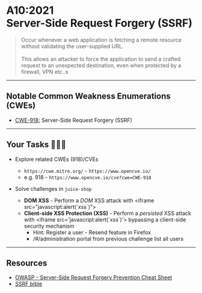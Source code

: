 # A10:2021<br>Server-Side Request Forgery (SSRF)

>Occur whenever a web application is fetching a remote resource without validating the user-supplied URL.<br><br>This allows an attacker to force the application to send a crafted request to an unexpected destination, even when protected by a firewall, VPN etc..s

---

## Notable Common Weakness Enumerations (CWEs)

- [CWE-918:](https://cwe.mitre.org/data/definitions/918.html)
Server-Side Request Forgery (SSRF)

---

## Your Tasks 🧑🏻‍💻

- Explore related CWEs (918)/CVEs
  - `https://cwe.mitre.org/` - `https://www.opencve.io/` <!-- .element: style="font-size:0.8em"-->
  - e.g. 918 - `https://www.opencve.io/cve?cwe=CWE-918` <!-- .element: style="font-size:0.8em"-->

- Solve challenges in `juice-shop`
    - **DOM XSS** - Perform a _DOM_ XSS attack with &lt;iframe src="javascript:alert(\`xss\`)"> <!-- .element: style="font-size:0.8em"-->
    - **Client-side XSS Protection (XSS)** - Perform a _persisted_ XSS attack with &lt;iframe src='javascript:alert(\`xss\`)'> bypassing a client-side security mechanism <!-- .element: style="font-size:0.8em"-->
      - Hint: Register a user - Resend feature in Firefox <!-- .element: style="font-size:0.8em"-->
      - /#/administration portal from previous challenge list all users <!-- .element: style="font-size:0.8em"-->

---

## Resources

- [OWASP - Server-Side Request Forgery Prevention Cheat Sheet](https://cheatsheetseries.owasp.org/cheatsheets/Server_Side_Request_Forgery_Prevention_Cheat_Sheet.html)
- [SSRF bible](https://cheatsheetseries.owasp.org/assets/Server_Side_Request_Forgery_Prevention_Cheat_Sheet_SSRF_Bible.pdf)
